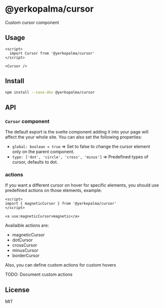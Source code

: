 # @yerkopalma/cursor

Custom cursor component

## Usage

```svelte
<script>
  import Cursor from '@yerkopalma/cursor'
</script>

<Cursor />
```

## Install

```bash
npm install --save-dev @yerkopalma/cursor
```

## API

### `Cursor` component

The default export is the svelte component adding it into your 
page will affect the your whole site. You can also set the following properties:

- `global: boolean = true` => Set to false to change the cursor element only on the parent component.
- `type: ['dot', 'circle', 'cross', 'minus']` => Predefined types of cursor, defaults to dot.

### actions

If you want a different cursor on hover for specific elements, you should 
use predefined actions on those elements, example:

```svelte
<script>
import { magneticCursor } from '@yerkopalma/cursor'
</script>

<a use:magneticCursor>magnetic</a>
```

Availaible actions are:

- magneticCursor
- dotCursor
- crossCursor
- minusCursor
- borderCursor

Also, you can define custom actions for custom hovers

TODO: Document custom actions

## License
MIT